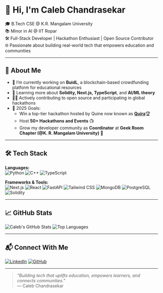 # 👋 Hi, I'm Caleb Chandrasekar
 
🎓 B.Tech CSE @ K.R. Mangalam University  
📚 Minor in AI @ IIT Ropar  
🛠️ Full-Stack Developer | Hackathon Enthusiast | Open Source Contributor  
🌐 Passionate about building real-world tech that empowers education and communities
 
---
 
## 🚀 About Me
 
- 🔭 I’m currently working on **BuidL**, a blockchain-based crowdfunding platform for educational resources
- 🌱 Learning more about **Solidity, Next.js, TypeScript**, and **AI/ML theory**
- 👨‍💻 Actively contributing to open source and participating in global hackathons
- 🎯 2025 Goals:
  - Win a top-tier hackathon hosted by Quine now known as [**Quira**](https://quira.sh/)🏆
  - Host **50+ Hackathons and Events** 📺
  - Grow my developer community as **Coordinator** at **Geek Room Chapter (@K. R. Mangalam University)** 🚀
 
---
 
## 🛠️ Tech Stack
 
**Languages:**  
![Python](https://img.shields.io/badge/Python-3776AB?style=flat&logo=python&logoColor=white)
![C++](https://img.shields.io/badge/C++-00599C?style=flat&logo=c%2B%2B&logoColor=white)
![TypeScript](https://img.shields.io/badge/TypeScript-3178C6?style=flat&logo=typescript&logoColor=white)
 
**Frameworks & Tools:**  
![Next.js](https://img.shields.io/badge/Next.js-000?style=flat&logo=nextdotjs&logoColor=white)
![React](https://img.shields.io/badge/React-20232A?style=flat&logo=react&logoColor=61DAFB)
![FastAPI](https://img.shields.io/badge/FastAPI-009688?style=flat&logo=fastapi&logoColor=white)
![Tailwind CSS](https://img.shields.io/badge/TailwindCSS-06B6D4?style=flat&logo=tailwind-css&logoColor=white)
![MongoDB](https://img.shields.io/badge/MongoDB-47A248?style=flat&logo=mongodb&logoColor=white)
![PostgreSQL](https://img.shields.io/badge/PostgreSQL-316192?style=flat&logo=postgresql&logoColor=white)
![Solidity](https://img.shields.io/badge/Solidity-363636?style=flat&logo=solidity&logoColor=white)
 
---
 
## 📈 GitHub Stats
 
![Caleb's GitHub Stats](https://github-readme-stats.vercel.app/api?username=calebjubal&show_icons=true&theme=radical)
![Top Languages](https://github-readme-stats.vercel.app/api/top-langs/?username=calebjubal&layout=compact&theme=radical)
 
---
 
## 📬 Connect With Me
 
[![LinkedIn](https://img.shields.io/badge/LinkedIn-%230077B5.svg?&logo=linkedin&logoColor=white)](https://www.linkedin.com/in/caleb-chandrasekar)
[![GitHub](https://img.shields.io/badge/GitHub-%2312100E.svg?&logo=github&logoColor=white)](https://github.com/calebjubal)
 
---
 
> *"Building tech that uplifts education, empowers learners, and connects communities."*  
> — Caleb Chandrasekar
